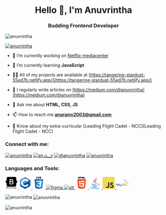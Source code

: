 <h1 align="center">Hello 👋, I'm Anuvrintha</h1>
<h3 align="center">Budding Frontend Developer</h3>

<p align="left"> <img src="https://komarev.com/ghpvc/?username=anuvrintha&label=Profile%20views&color=0e75b6&style=flat" alt="anuvrintha" /> </p>

<p align="left"> <a href="https://github.com/ryo-ma/github-profile-trophy"><img src="https://github-profile-trophy.vercel.app/?username=anuvrintha" alt="anuvrintha" /></a> </p>

- 🔭 I’m currently working on [Netflix-mediacenter](https://incandescent-crostata-b21f0e.netlify.app/)

- 🌱 I’m currently learning **JavaScript**

- 👨‍💻 All of my projects are available at [https://tangerine-stardust-55ed7b.netlify.app/](https://tangerine-stardust-55ed7b.netlify.app/)

- 📝 I regularly write articles on [https://medium.com/@anuvrintha](https://medium.com/@anuvrintha)

- 💬 Ask me about **HTML, CSS, JS**

- 📫 How to reach me **anuramv2003@gmail.com**

- 📄 Know about my extra-curricular [Leading Flight Cadet - NCC](Leading Flight Cadet - NCC)

<h3 align="left">Connect with me:</h3>
<p align="left">
<a href="https://linkedin.com/in/anuvrintha" target="blank"><img align="center" src="https://raw.githubusercontent.com/rahuldkjain/github-profile-readme-generator/master/src/images/icons/Social/linked-in-alt.svg" alt="anuvrintha" height="30" width="40" /></a>
<a href="https://instagram.com/an.u__v" target="blank"><img align="center" src="https://raw.githubusercontent.com/rahuldkjain/github-profile-readme-generator/master/src/images/icons/Social/instagram.svg" alt="an.u__v" height="30" width="40" /></a>
<a href="https://medium.com/@anuvrintha" target="blank"><img align="center" src="https://raw.githubusercontent.com/rahuldkjain/github-profile-readme-generator/master/src/images/icons/Social/medium.svg" alt="@anuvrintha" height="30" width="40" /></a>
<a href="https://www.hackerrank.com/anuvrintha" target="blank"><img align="center" src="https://raw.githubusercontent.com/rahuldkjain/github-profile-readme-generator/master/src/images/icons/Social/hackerrank.svg" alt="anuvrintha" height="30" width="40" /></a>
</p>

<h3 align="left">Languages and Tools:</h3>
<p align="left"> <a href="https://getbootstrap.com" target="_blank" rel="noreferrer"> <img src="https://raw.githubusercontent.com/devicons/devicon/master/icons/bootstrap/bootstrap-plain-wordmark.svg" alt="bootstrap" width="40" height="40"/> </a> <a href="https://www.cprogramming.com/" target="_blank" rel="noreferrer"> <img src="https://raw.githubusercontent.com/devicons/devicon/master/icons/c/c-original.svg" alt="c" width="40" height="40"/> </a> <a href="https://www.w3schools.com/css/" target="_blank" rel="noreferrer"> <img src="https://raw.githubusercontent.com/devicons/devicon/master/icons/css3/css3-original-wordmark.svg" alt="css3" width="40" height="40"/> </a> <a href="https://www.figma.com/" target="_blank" rel="noreferrer"> <img src="https://www.vectorlogo.zone/logos/figma/figma-icon.svg" alt="figma" width="40" height="40"/> </a> <a href="https://git-scm.com/" target="_blank" rel="noreferrer"> <img src="https://www.vectorlogo.zone/logos/git-scm/git-scm-icon.svg" alt="git" width="40" height="40"/> </a> <a href="https://www.w3.org/html/" target="_blank" rel="noreferrer"> <img src="https://raw.githubusercontent.com/devicons/devicon/master/icons/html5/html5-original-wordmark.svg" alt="html5" width="40" height="40"/> </a> <a href="https://www.java.com" target="_blank" rel="noreferrer"> <img src="https://raw.githubusercontent.com/devicons/devicon/master/icons/java/java-original.svg" alt="java" width="40" height="40"/> </a> <a href="https://developer.mozilla.org/en-US/docs/Web/JavaScript" target="_blank" rel="noreferrer"> <img src="https://raw.githubusercontent.com/devicons/devicon/master/icons/javascript/javascript-original.svg" alt="javascript" width="40" height="40"/> </a> <a href="https://www.mysql.com/" target="_blank" rel="noreferrer"> <img src="https://raw.githubusercontent.com/devicons/devicon/master/icons/mysql/mysql-original-wordmark.svg" alt="mysql" width="40" height="40"/> </a> </p>

<p><img align="left" src="https://github-readme-stats.vercel.app/api/top-langs?username=anuvrintha&show_icons=true&locale=en&layout=compact" alt="anuvrintha" /></p>

<p>&nbsp;<img align="center" src="https://github-readme-stats.vercel.app/api?username=anuvrintha&show_icons=true&locale=en" alt="anuvrintha" /></p>

<p><img align="center" src="https://github-readme-streak-stats.herokuapp.com/?user=anuvrintha&" alt="anuvrintha" /></p>
